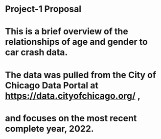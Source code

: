 # Project-1 Proposal
# This is a brief overview of the relationships of age and gender to car crash data.
# The data was pulled from the City of Chicago Data Portal at https://data.cityofchicago.org/ ,
# and focuses on the most recent complete year, 2022. 


